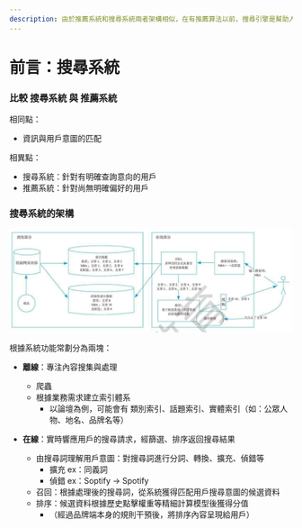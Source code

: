 ```yaml
---
description: 由於推薦系統和搜尋系統兩者架構相似，在有推薦算法以前，搜尋引擎是幫助人們找到想要的資訊的方式
---
```


# 前言：搜尋系統

### 比較 搜尋系統 與 推薦系統

相同點：

* 資訊與用戶意圖的匹配

相異點：

* 搜尋系統：針對有明確查詢意向的用戶
* 推薦系統：針對尚無明確偏好的用戶



### 搜尋系統的架構

![離線部分與在線部分](<../.gitbook/assets/image (73).png>)

根據系統功能常劃分為兩塊：

* **離線**：專注內容搜集與處理
  * 爬蟲
  * 根據業務需求建立索引體系
    * 以論壇為例，可能會有 類別索引、話題索引、實體索引（如：公眾人物、地名、品牌名等）
*   **在線**：實時響應用戶的搜尋請求，經篩選、排序返回搜尋結果

    * 由搜尋詞理解用戶意圖：對搜尋詞進行分詞、轉換、擴充、偵錯等
      * 擴充 ex：同義詞
      * 偵錯 ex：Soptify -> Spotify
    * 召回：根據處理後的搜尋詞，從系統獲得匹配用戶搜尋意圖的候選資料
    * 排序：候選資料根據歷史點擊權重等精細計算模型後獲得分值
      * （經過品牌端本身的規則干預後，將排序內容呈現給用戶）









####
